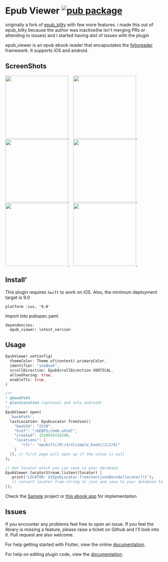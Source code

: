 # Epub Viewer [![pub package](https://img.shields.io/pub/v/epub_viewer.svg)](https://pub.dartlang.org/packages/epub_viewer)

originally a fork of [epub_kitty](https://github.com/451518849/epub_kitty) with
few more features. i made this out of epub_kitty because the author was
inactive(he isn't merging PRs or attending to issues) and i started having alot
of issues with the plugin

epub_viewer is an epub ebook reader that encapsulates the
[folioreader](https://folioreader.github.io/FolioReaderKit/) framework. It
supports iOS and android.

## ScreenShots

<a href="#screenshots">
  <img src="https://github.com/JideGuru/epub_viewer/raw/master/screenshots/1.png" width="200px">
</a>&nbsp;&nbsp;
<a href="#screenshots">
  <img src="https://github.com/JideGuru/epub_viewer/raw/master/screenshots/2.png" width="200px">
</a>&nbsp;&nbsp;
<a href="#screenshots">
  <img src="https://github.com/JideGuru/epub_viewer/raw/master/screenshots/3.png" width="200px">
</a>&nbsp;&nbsp;
<a href="#screenshots">
  <img src="https://github.com/JideGuru/epub_viewer/raw/master/screenshots/4.png" width="200px">
</a>&nbsp;&nbsp;
<a href="#screenshots">
  <img src="https://github.com/JideGuru/epub_viewer/raw/master/screenshots/5.png" width="200px">
</a>&nbsp;&nbsp;
<a href="#screenshots">
  <img src="https://github.com/JideGuru/epub_viewer/raw/master/screenshots/6.png" width="200px">
</a>&nbsp;&nbsp;

## Install'

This plugin requires `Swift` to work on iOS. Also, the minimum deployment target
is 9.0

```
platform :ios, '9.0'
```

Import into pubspec.yaml

```
dependencies:
  epub_viewer: latest_version
```

## Usage

```dart
EpubViewer.setConfig(
  themeColor: Theme.of(context).primaryColor,
  identifier: "iosBook",
  scrollDirection: EpubScrollDirection.VERTICAL,
  allowSharing: true,
  enableTts: true,
)

/**
* @bookPath
* @lastLocation (optional and only android)
*/
EpubViewer.open(
  'bookPath',
  lastLocation: EpubLocator.fromJson({
    "bookId": "2239",
    "href": "/OEBPS/ch06.xhtml",
    "created": 1539934158390,
    "locations": {
       "cfi": "epubcfi(/0!/4/4[simple_book]/2/2/6)"
    }
  }), // first page will open up if the value is null
);

// Get locator which you can save in your database
EpubViewer.locatorStream.listen((locator) {
   print('LOCATOR: ${EpubLocator.fromJson(jsonDecode(locator))}');
   // convert locator from string to json and save to your database to be retrieved later
});
```

Check the [Sample](https://github.com/JideGuru/epub_viewer/tree/master/example)
project or [this ebook app](https://github.com/JideGuru/FlutterEbookApp) for
implementation

## Issues

If you encounter any problems feel free to open an issue. If you feel the
library is missing a feature, please raise a ticket on Github and I'll look into
it. Pull request are also welcome.

For help getting started with Flutter, view the online
[documentation](https://flutter.io/).

For help on editing plugin code, view the
[documentation](https://flutter.io/platform-plugins/#edit-code).
